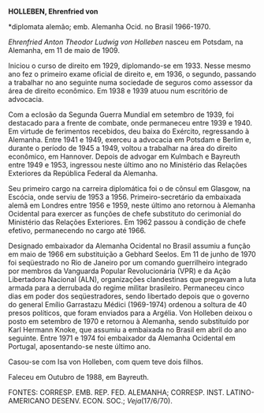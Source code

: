 **HOLLEBEN, Ehrenfried von**

\*diplomata alemão; emb. Alemanha Ocid. no Brasil 1966-1970.

*Ehrenfried Anton Theodor Ludwig von Holleben* nasceu em Potsdam, na
Alemanha, em 11 de maio de 1909.

Iniciou o curso de direito em 1929, diplomando-se em 1933. Nesse mesmo
ano fez o primeiro exame oficial de direito e, em 1936, o segundo,
passando a trabalhar no ano seguinte numa sociedade de seguros como
assessor da área de direito econômico. Em 1938 e 1939 atuou num
escritório de advocacia.

Com a eclosão da Segunda Guerra Mundial em setembro de 1939, foi
destacado para a frente de combate, onde permaneceu entre 1939 e 1940.
Em virtude de ferimentos recebidos, deu baixa do Exército, regressando à
Alemanha. Entre 1941 e 1949, exerceu a advocacia em Potsdam e Berlim e,
durante o período de 1945 a 1949, voltou a trabalhar na área do direito
econômico, em Hannover. Depois de advogar em Kulmbach e Bayreuth entre
1949 e 1953, ingressou neste último ano no Ministério das Relações
Exteriores da República Federal da Alemanha.

Seu primeiro cargo na carreira diplomática foi o de cônsul em Glasgow,
na Escócia, onde serviu de 1953 a 1956. Primeiro-secretário da embaixada
alemã em Londres entre 1956 e 1959, neste último ano retornou à Alemanha
Ocidental para exercer as funções de chefe substituto do cerimonial do
Ministério das Relações Exteriores. Em 1962 passou à condição de chefe
efetivo, permanecendo no cargo até 1966.

Designado embaixador da Alemanha Ocidental no Brasil assumiu a função em
maio de 1966 em substituição a Gebhard Seelos. Em 11 de junho de 1970
foi seqüestrado no Rio de Janeiro por um comando guerrilheiro integrado
por membros da Vanguarda Popular Revolucionária (VPR) e da Ação
Libertadora Nacional (ALN), organizações clandestinas que pregavam a
luta armada para a derrubada do regime militar brasileiro. Permaneceu
cinco dias em poder dos seqüestradores, sendo libertado depois que o
governo do general Emílio Garrastazu Médici (1969-1974) ordenou a
soltura de 40 presos políticos, que foram enviados para a Argélia. Von
Holleben deixou o posto em setembro de 1970 e retornou à Alemanha, sendo
substituído por Karl Hermann Knoke, que assumiu a embaixada no Brasil em
abril do ano seguinte. Entre 1971 e 1974 foi embaixador da Alemanha
Ocidental em Portugal, aposentando-se neste último ano.

Casou-se com Isa von Holleben, com quem teve dois filhos.

Faleceu em Outubro de 1988, em Bayreuth.

FONTES: CORRESP. EMB. REP. FED. ALEMANHA; CORRESP. INST.
LATINO-AMERICANO DESENV. ECON. SOC.; *Veja*(17/6/70).

 
